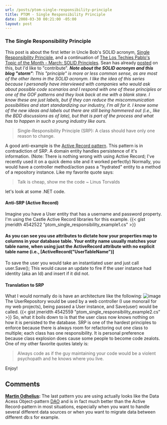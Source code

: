 ```yaml
---
url: /posts/ptom-single-responsibility-principle
title: PTOM - Single Responsibility Principle
date: 2008-03-30 00:21:00 -05:00
layout: post
---
```


### The Single Responsibility Principle

This post is about the first letter in Uncle Bob's SOLID acronym, [Single Responsibility Principle](http://www.objectmentor.com/resources/articles/srp.pdf), and a continuation of [The Los Techies Pablo's Topic of the Month - March: SOLID Principles](blogs/chad_myers/archive/2008/03/07/pablo-s-topic-of-the-month-march-solid-principles.aspx). Sean has already [posted](http://www.lostechies.com/blogs/sean_chambers/archive/2008/03/15/ptom-single-responsibility-principle.aspx) on this, but I'd like to "contribute".  _**Note about the SOLID acronym and this blog "storm"**: This "principle" is more or less common sense, as are most of the other items in the SOLID acronym. I like the idea of this series because I personally have interviewed with companies who would ask about possible code scenarios and I respond with one of these principles or one of the GOF patterns and they look back at me with a blank stare. I know these are just labels, but if they can reduce the miscommunication possibilities and start standardizing our industry, I'm all for it. I know some of the new ideas and labels out there are still being hammered out (i.e., like the BDD discussions as of late), but that is part of the process and what has to happen in such a young industry like ours._

> Single-Responsibility Principle (SRP):  A class should have only one reason to change.

A good anti-example is the [Active Record pattern](http://en.wikipedia.org/wiki/Active_record_pattern). This pattern is in contradiction of SRP. A domain entity handles persistence of it's information. (Note: There is nothing wrong with using Active Record; I've recently used it on a quick demo site and it worked perfectly) Normally, you would have a controller method/action pass a "hydrated" entity to a method of a repository instance.  Like my favorite quote says:

> Talk is cheap, show me the code ~ Linus Torvalds

let's look at some .NET code.

#### **Anti-SRP (Active Record)**

Imagine you have a User entity that has a username and password property. I'm using the Castle Active Record libraries for this example. {{< gist jmeridth 4542522 "ptom_single_responsibility_example1.cs" >}}

#### As you can see you use attributes to dictate how your properties map to columns in your database table. Your entity name usually matches your table name, when using just the ActiveRecord attribute with no explicit table name (i.e., [ActiveRecord("UserTableName")]

To save the user you would take an instantiated user and just call user.Save(); This would cause an update to fire if the user instance had identity (aka an Id) and insert if it did not.

#### **Translation to SRP**

What I would normally do is have an architecture like the following: ![image](jasonmeridth/files/WindowsLiveWriter/PTOMSingleResponsibilityPrinciple_13E55/image_4.png) The UserRepository would be used by a web controller (I use monorail for my web projects), being passed a User instance, and Save(user) would be called. {{< gist jmeridth 4542559 "ptom_single_responsibility_example2.cs" >}} So, what it boils down to is that the user class now knows nothing on how it is persisted to the database. SRP is one of the hardest principles to enforce because there is always room for refactoring out one class to multiple; each class has one responsibility. It is personal preference because class explosion does cause some people to become code zealots. One of my other favorite quotes lately is:

> Always code as if the guy maintaining your code would be a violent psychopath and he knows where you live.

Enjoy!

## Comments

**[Martin Odhelius](#224 "2008-11-18 12:48:53"):** The last pattern you are using actually looks like the Data Acess Object-pattern [DAO](http://en.wikipedia.org/wiki/Data_Access_Object) and is in fact much better than the Active Record-pattern in most situations, especially when you want to handle several different data sources or when you want to migrate data between different db:s for example.
